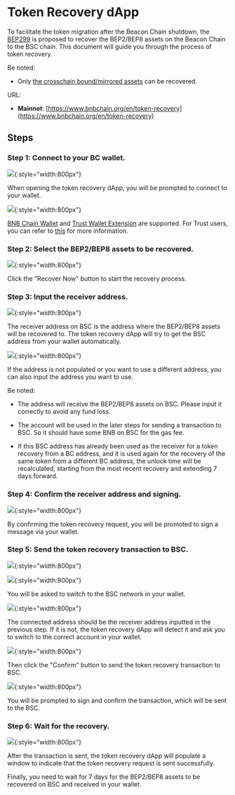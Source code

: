 # Token Recovery dApp

To facilitate the token migration after the Beacon Chain shutdown,
the [BEP299](https://github.com/bnb-chain/BEPs/blob/master/BEPs/BEP-299.md) is proposed
to recover the BEP2/BEP8 assets on the Beacon Chain to the BSC chain. This document will guide you through the process
of token recovery.

Be noted:

* Only [the crosschain bound/mirrored assets](../users/assets.md) can be recovered.

URL:

- **Mainnet**: [https://www.bnbchain.org/en/token-recovery](https://www.bnbchain.org/en/token-recovery)

## Steps

### Step 1: Connect to your BC wallet.

![](../../assets/bcfusion/token-recovery-1.png){:style="width:800px"}

When opening the token recovery dApp, you will be prompted to connect to your wallet.

![](../../assets/bcfusion/token-recovery-2.png){:style="width:800px"}

[BNB Chain Wallet](https://chromewebstore.google.com/detail/bnb-chain-wallet/fhbohimaelbohpjbbldcngcnapndodjp)
and [Trust Wallet Extension](https://trustwallet.com/) are supported. For Trust users, you can refer to 
[this](https://trustwallet.com/blog/trust-wallet-to-deprecate-bnb-beacon-chain-bep2-bep8-support) for more information.

### Step 2: Select the BEP2/BEP8 assets to be recovered.

![](../../assets/bcfusion/token-recovery-3.png){:style="width:800px"}

Click the "Recover Now" button to start the recovery process.

### Step 3: Input the receiver address.

![](../../assets/bcfusion/token-recovery-4.png){:style="width:800px"}

The receiver address on BSC is the address where the BEP2/BEP8 assets will be recovered to.
The token recovery dApp will try to get the BSC address from your wallet automatically.

![](../../assets/bcfusion/token-recovery-5.png){:style="width:800px"}

If the address is not populated or you want to use a different address, you can also input the address you want to use.

Be noted:

* The address will receive the BEP2/BEP8 assets on BSC. Please input it correctly to avoid any fund loss.

* The account will be used in the later steps for sending a transaction to BSC. So it should have some BNB on BSC for
  the gas fee.

* If this BSC address has already been used as the receiver for a token recovery from a BC address, and it is used again for the recovery of the same token from a different BC address, the unlock time will be recalculated, starting from the most recent recovery and extending 7 days forward.

### Step 4: Confirm the receiver address and signing.

![](../../assets/bcfusion/token-recovery-6.png){:style="width:800px"}

By confirming the token recovery request, you will be promoted to sign a message via your wallet.

### Step 5: Send the token recovery transaction to BSC.

![](../../assets/bcfusion/token-recovery-7.png){:style="width:800px"}

![](../../assets/bcfusion/token-recovery-8.png){:style="width:800px"}

You will be asked to switch to the BSC network in your wallet.

![](../../assets/bcfusion/token-recovery-mismatch-address.png){:style="width:800px"}

The connected address should be the receiver address inputted in the previous step. If it is not, the token recovery
dApp will detect it and ask you to switch to the correct account in your wallet.

![](../../assets/bcfusion/token-recovery-9.png){:style="width:800px"}

Then click the "Confirm" button to send the token recovery transaction to BSC.

![](../../assets/bcfusion/token-recovery-10.png){:style="width:800px"}

You will be prompted to sign and confirm the transaction, which will be sent to the BSC.

### Step 6: Wait for the recovery.

![](../../assets/bcfusion/token-recovery-11.png){:style="width:800px"}

After the transaction is sent, the token recovery dApp will populate a window to indicate that
the token recovery request is sent successfully.

Finally, you need to wait for 7 days for the BEP2/BEP8 assets to be recovered on BSC and received in your wallet.


